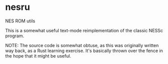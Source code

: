# nesru
NES ROM utils

This is a somewhat useful text-mode reimplementation of the classic
NESSc program.

NOTE: The source code is somewhat obtuse, as this was originally
written way back, as a Rust learning exercise. It's basically thrown
over the fence in the hope that it might be useful.
